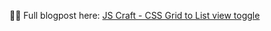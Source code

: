 👨‍💻 Full blogpost here: [JS Craft - CSS Grid to List view toggle](https://www.js-craft.io/blog/css-grid-list-view-toggle/)